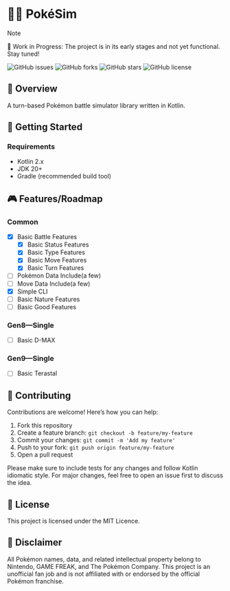 # 🐱‍🏍 PokéSim
> [!NOTE]
> 🚧 Work in Progress: The project is in its early stages and not yet functional. Stay tuned!

![GitHub issues](https://img.shields.io/github/issues/sasakirione/PokeSim)
![GitHub forks](https://img.shields.io/github/forks/sasakirione/PokeSim)
![GitHub stars](https://img.shields.io/github/stars/sasakirione/PokeSim)
![GitHub license](https://img.shields.io/github/license/sasakirione/PokeSim)

## 📗 Overview
A turn-based Pokémon battle simulator library written in Kotlin.


## 🚀 Getting Started
### Requirements
 - Kotlin 2.x
 - JDK 20+
 - Gradle (recommended build tool)


## 🎮 Features/Roadmap
### Common
 - [x] Basic Battle Features
   - [x] Basic Status Features
   - [x] Basic Type Features
   - [x] Basic Move Features
   - [x] Basic Turn Features
 - [ ] Pokémon Data Include(a few)
 - [ ] Move Data Include(a few)
 - [x] Simple CLI
 - [ ] Basic Nature Features
 - [ ] Basic Good Features

### Gen8—Single
- [ ] Basic D-MAX

### Gen9—Single
 - [ ] Basic Terastal


## 🤝 Contributing

Contributions are welcome! Here’s how you can help:
1.	Fork this repository
2.	Create a feature branch: ```git checkout -b feature/my-feature```
3.	Commit your changes: ```git commit -m 'Add my feature'```
4.	Push to your fork: ```git push origin feature/my-feature```
5.	Open a pull request

Please make sure to include tests for any changes and follow Kotlin idiomatic style.
For major changes, feel free to open an issue first to discuss the idea.


## 📄 License

This project is licensed under the MIT Licence.


## 🙏 Disclaimer

All Pokémon names, data, and related intellectual property belong to Nintendo, GAME FREAK, and The Pokémon Company.
This project is an unofficial fan job and is not affiliated with or endorsed by the official Pokémon franchise.